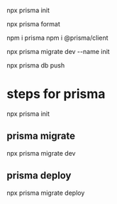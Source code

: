 npx prisma init


npx prisma format

npm i prisma
npm i @prisma/client


npx prisma migrate dev --name init


npx prisma db push


# steps for prisma

npx prisma init


## prisma migrate 

npx prisma migrate dev

## prisma deploy

npx prisma migrate deploy

